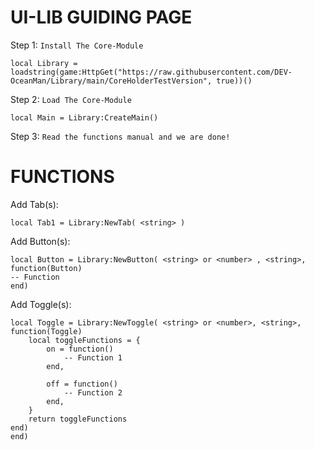 # UI-LIB GUIDING PAGE

Step 1:
`Install The Core-Module`

```
local Library = loadstring(game:HttpGet("https://raw.githubusercontent.com/DEV-OceanMan/Library/main/CoreHolderTestVersion", true))()
```

Step 2:
`Load The Core-Module`

```
local Main = Library:CreateMain()
```

Step 3:
`Read the functions manual and we are done!`



# FUNCTIONS

Add Tab(s):

```
local Tab1 = Library:NewTab( <string> )
```

Add Button(s):

```
local Button = Library:NewButton( <string> or <number> , <string>, function(Button)
-- Function
end)
```

Add Toggle(s):

```
local Toggle = Library:NewToggle( <string> or <number>, <string>, function(Toggle)
    local toggleFunctions = {
        on = function()
            -- Function 1
        end,
        
        off = function()
            -- Function 2
        end,
    }
    return toggleFunctions
end)
end)
```
